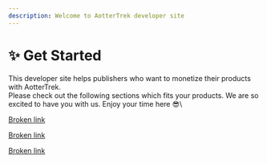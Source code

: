 ```yaml
---
description: Welcome to AotterTrek developer site
---
```


# ✨ Get Started

This developer site helps publishers who want to monetize their products with AotterTrek.\
Please check out the following sections which fits your products. We are so excited to have you with us. Enjoy your time here 😎\


[Broken link](broken-reference)

[Broken link](broken-reference)

[Broken link](broken-reference)

